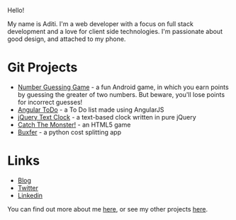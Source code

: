 Hello! 

My name is Aditi. I'm a web developer with a focus on full stack development and a love for client side technologies. I'm passionate about good design, and attached to my phone.

# Git Projects
* [Number Guessing Game](https://github.com/aditibarbhai/-Android-App-Number-Guessing-Game) - a fun Android game, in which you earn points by guessing the greater of two numbers. But beware, you'll lose points for incorrect guesses!
* [Angular ToDo](https://github.com/aditibarbhai/angular-todo) - a To Do list made using AngularJS
* [jQuery Text Clock](https://github.com/aditibarbhai/jQuery-Text-Clock) - a text-based clock written in pure jQuery
* [Catch The Monster!](https://github.com/aditibarbhai/catch-the-monster) - an HTML5 game
* [Buxfer](https://github.com/aditibarbhai/buxfer) - a python cost splitting app

# Links
* [Blog](https://aditibarbhai.wordpress.com/)
* [Twitter](https://twitter.com/aditibarbhai)
* [Linkedin](http://ca.linkedin.com/in/aditibarbhai)

You can find out more about me [here](http://aditi.barbhai.com/about), or see my other projects [here](https://aditi.barbhai.com/portfolio).
